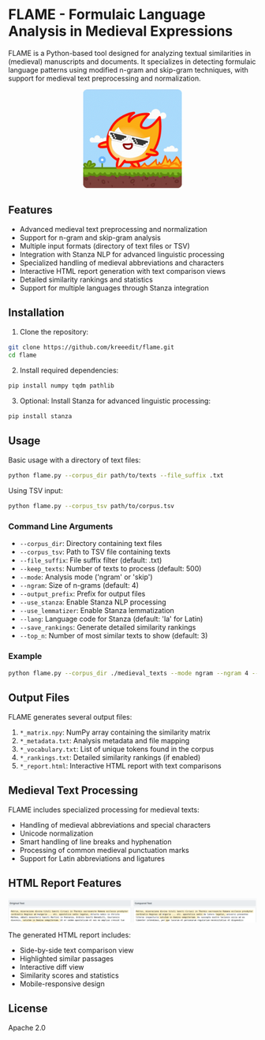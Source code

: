# FLAME - Formulaic Language Analysis in Medieval Expressions

FLAME is a Python-based tool designed for analyzing textual similarities in (medieval) manuscripts and documents. It specializes in detecting formulaic language patterns using modified n-gram and skip-gram techniques, with support for medieval text preprocessing and normalization.

<p align="center">
  <img src="flame-little-flame.gif" width="200" />
</p>

## Features

- Advanced medieval text preprocessing and normalization
- Support for n-gram and skip-gram analysis
- Multiple input formats (directory of text files or TSV)
- Integration with Stanza NLP for advanced linguistic processing
- Specialized handling of medieval abbreviations and characters
- Interactive HTML report generation with text comparison views
- Detailed similarity rankings and statistics
- Support for multiple languages through Stanza integration

## Installation

1. Clone the repository:
```bash
git clone https://github.com/kreeedit/flame.git
cd flame
```

2. Install required dependencies:
```bash
pip install numpy tqdm pathlib
```

3. Optional: Install Stanza for advanced linguistic processing:
```bash
pip install stanza
```

## Usage

Basic usage with a directory of text files:
```bash
python flame.py --corpus_dir path/to/texts --file_suffix .txt
```

Using TSV input:
```bash
python flame.py --corpus_tsv path/to/corpus.tsv
```

### Command Line Arguments

- `--corpus_dir`: Directory containing text files
- `--corpus_tsv`: Path to TSV file containing texts
- `--file_suffix`: File suffix filter (default: .txt)
- `--keep_texts`: Number of texts to process (default: 500)
- `--mode`: Analysis mode ('ngram' or 'skip')
- `--ngram`: Size of n-grams (default: 4)
- `--output_prefix`: Prefix for output files
- `--use_stanza`: Enable Stanza NLP processing
- `--use_lemmatizer`: Enable Stanza lemmatization
- `--lang`: Language code for Stanza (default: 'la' for Latin)
- `--save_rankings`: Generate detailed similarity rankings
- `--top_n`: Number of most similar texts to show (default: 3)

### Example

```bash
python flame.py --corpus_dir ./medieval_texts --mode ngram --ngram 4 --output_prefix results/similarity --use_stanza --lang la --save_rankings
```

## Output Files

FLAME generates several output files:

1. `*_matrix.npy`: NumPy array containing the similarity matrix
2. `*_metadata.txt`: Analysis metadata and file mapping
3. `*_vocabulary.txt`: List of unique tokens found in the corpus
4. `*_rankings.txt`: Detailed similarity rankings (if enabled)
5. `*_report.html`: Interactive HTML report with text comparisons

## Medieval Text Processing

FLAME includes specialized processing for medieval texts:

- Handling of medieval abbreviations and special characters
- Unicode normalization
- Smart handling of line breaks and hyphenation
- Processing of common medieval punctuation marks
- Support for Latin abbreviations and ligatures

## HTML Report Features

<img src="html_comparsion.png" width="1200" />

The generated HTML report includes:

- Side-by-side text comparison view
- Highlighted similar passages
- Interactive diff view
- Similarity scores and statistics
- Mobile-responsive design
## License

Apache 2.0
